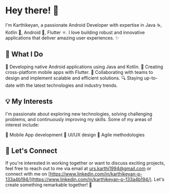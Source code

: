 # Hey there! 👋

I'm Karthikeyan, a passionate Android Developer with expertise in Java ☕, Kotlin 🎯, Android 📱, Flutter ⚛️. I love building robust and innovative applications that deliver amazing user experiences. ✨

## 🚀 What I Do

📱 Developing native Android applications using Java and Kotlin.
📱 Creating cross-platform mobile apps with Flutter.
👥 Collaborating with teams to design and implement scalable and efficient solutions.
🔍 Staying up-to-date with the latest technologies and industry trends.

## 💡 My Interests

I'm passionate about exploring new technologies, solving challenging problems, and continuously improving my skills. Some of my areas of interest include:

📱 Mobile App development
💅 UI/UX design
🔄 Agile methodologies

## 🌱 Let's Connect

If you're interested in working together or want to discuss exciting projects, feel free to reach out to me via email at urs.karthi1994@gmail.com or connect with me on [https://www.linkedin.com/in/karthikeyan-p-133a4b194/](https://www.linkedin.com/in/karthikeyan-p-133a4b194/). Let's create something remarkable together! 🤝
